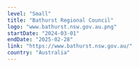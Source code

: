 ```yaml
---
level: "Small"
title: "Bathurst Regional Council"
logo: "www.bathurst.nsw.gov.au.png"
startDate: "2024-03-01"
endDate: "2025-02-28"
link: "https://www.bathurst.nsw.gov.au/"
country: "Australia"
---
```


